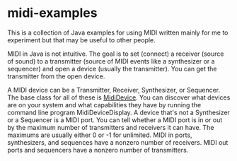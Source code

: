 # midi-examples

This is a collection of Java examples for using MIDI written mainly for me to experiment but that may be useful to other people.

MIDI in Java is not intuitive.  The goal is to set (connect) a receiver (source of sound) to a transmitter (source of MIDI events like a synthesizer or a sequencer) and open a device (usually the transmitter).  You can get the transmitter from the open device.

A MIDI device can be a Transmitter, Receiver, Synthesizer, or Sequencer. The base class for all of these is [MidiDevice](https://docs.oracle.com/javase/8/docs/api/javax/sound/midi/MidiDevice.html).  You can discover what devices are on your system and what capabilities they have by running the command line program MidiDeviceDisplay.  A device that's not a Synthesizer or a Sequencer is a MIDI port.  You can tell whether a MIDI port is in or out by the maximum number of transmitters and receivers it can have.  The maximums are usually either 0 or -1 for unlimited.  MIDI in ports, synthesizers, and sequences have a nonzero number of receivers.  MIDI out ports and sequencers  have a nonzero number of transmitters.
